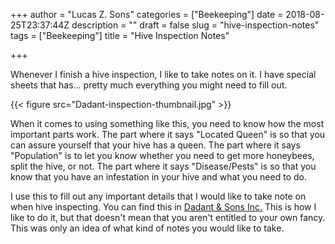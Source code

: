 +++
author = "Lucas Z. Sons"
categories = ["Beekeeping"]
date = 2018-08-25T23:37:44Z
description = ""
draft = false
slug = "hive-inspection-notes"
tags = ["Beekeeping"]
title = "Hive Inspection Notes"

+++

Whenever I finish a hive inspection, I like to take notes on it. I have special sheets that has... pretty much everything you might need to fill out.

{{< figure src="Dadant-inspection-thumbnail.jpg" >}}

When it comes to using something like this, you need to know how the most important parts work. The part where it says "Located Queen" is so that you can assure yourself that your hive has a queen. The part where it says "Population" is to let you know whether you need to get more honeybees, split the hive, or not. The part where it says "Disease/Pests" is so that you  know that you have an infestation in your hive and what you need to do.

I use this to fill out any important details that I would like to take note on when hive inspecting. You can find this in [Dadant & Sons Inc.](https://www.dadant.com/catalog/m01940-hive-inspection-sheet-notepad) This is how I like to do it, but that doesn't mean that you aren't entitled to your own fancy. This was only an idea of what kind of notes you would like to take.

